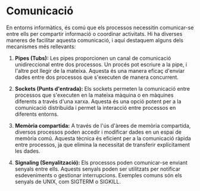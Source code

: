 # Comunicació
En entorns informàtics, és comú que els processos necessitin comunicar-se entre ells per compartir informació o coordinar activitats. Hi ha diverses maneres de facilitar aquesta comunicació, i aquí destaquem alguns dels mecanismes més rellevants:

1. **Pipes (Tubs):** Les pipes proporcionen un canal de comunicació unidireccional entre dos processos. Un procés pot escriure a la pipe, i l'altre pot llegir de la mateixa. Aquesta és una manera eficaç d'enviar dades entre dos processos que s'executen de manera concurrent.

2. **Sockets (Punts d'entrada):** Els sockets permeten la comunicació entre processos que s'executen en la mateixa màquina o en màquines diferents a través d'una xarxa. Aquesta és una opció potent per a la comunicació distribuïda i permet la interacció entre processos en diferents entorns.

3. **Memòria compartida:** A través de l'ús d'àrees de memòria compartida, diversos processos poden accedir i modificar dades en un espai de memòria comú. Aquesta tècnica és eficient per a la comunicació ràpida entre processos, ja que elimina la necessitat de transferir explícitament les dades.

4. **Signaling (Senyalització):** Els processos poden comunicar-se enviant senyals entre ells. Aquests senyals poden ser utilitzats per notificar esdeveniments o gestionar interrupcions. Exemples comuns són els senyals de UNIX, com SIGTERM o SIGKILL.